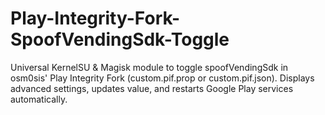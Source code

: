 # Play-Integrity-Fork-SpoofVendingSdk-Toggle
Universal KernelSU &amp; Magisk module to toggle spoofVendingSdk in osm0sis' Play Integrity Fork (custom.pif.prop or custom.pif.json). Displays advanced settings, updates value, and restarts Google Play services automatically.
